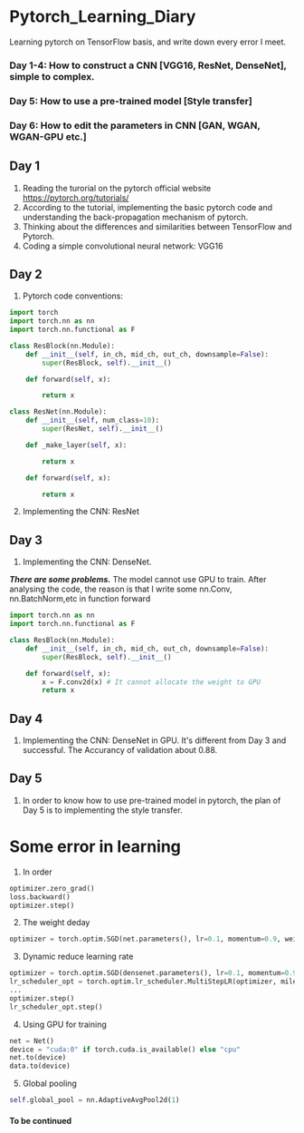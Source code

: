 # Pytorch_Learning_Diary
Learning pytorch on TensorFlow basis, and write down every error I meet.
### Day 1-4: How to construct a CNN [VGG16, ResNet, DenseNet], simple to complex.
###   Day 5: How to use a pre-trained model [Style transfer]
###   Day 6: How to edit the parameters in CNN [GAN, WGAN, WGAN-GPU etc.]
## Day 1 
1. Reading the turorial on the pytorch official website https://pytorch.org/tutorials/
2. According to the tutorial, implementing the basic pytorch code and understanding the back-propagation mechanism of pytorch.
3. Thinking about the differences and similarities between TensorFlow and Pytorch.
4. Coding a simple convolutional neural network: VGG16

## Day 2
1. Pytorch code conventions:

```Python
import torch
import torch.nn as nn
import torch.nn.functional as F

class ResBlock(nn.Module):
    def __init__(self, in_ch, mid_ch, out_ch, downsample=False):
        super(ResBlock, self).__init__()

    def forward(self, x):

        return x

class ResNet(nn.Module):
    def __init__(self, num_class=10):
        super(ResNet, self).__init__()

    def _make_layer(self, x):

        return x

    def forward(self, x):

        return x

```
2. Implementing the CNN: ResNet
## Day 3
1. Implementing the CNN: DenseNet. 

***There are some problems.***
The model cannot use GPU to train. After analysing the code, the reason is that I write some nn.Conv, nn.BatchNorm,etc in function forward
```Python
import torch.nn as nn
import torch.nn.functional as F

class ResBlock(nn.Module):
    def __init__(self, in_ch, mid_ch, out_ch, downsample=False):
        super(ResBlock, self).__init__()

    def forward(self, x):
        x = F.conv2d(x) # It cannot allocate the weight to GPU
        return x
```
## Day 4
1. Implementing the CNN: DenseNet in GPU. It's different from Day 3 and successful. The Accurancy of validation about 0.88.

## Day 5
1. In order to know how to use pre-trained model in pytorch, the plan of Day 5 is to implementing the style transfer.
# Some error in learning
1. In order
```Python
optimizer.zero_grad()
loss.backward()
optimizer.step()
```        
2. The weight deday
```Python
optimizer = torch.optim.SGD(net.parameters(), lr=0.1, momentum=0.9, weight_decay=1e-4)
```
3. Dynamic reduce learning rate
```Python
optimizer = torch.optim.SGD(densenet.parameters(), lr=0.1, momentum=0.9, weight_decay=1e-4)
lr_scheduler_opt = torch.optim.lr_scheduler.MultiStepLR(optimizer, milestones=[50000, 75000], gamma=0.1)
...
optimizer.step()
lr_scheduler_opt.step()
```
4. Using GPU for training
```Python
net = Net()
device = "cuda:0" if torch.cuda.is_available() else "cpu"
net.to(device)
data.to(device)
```
5. Global pooling
```Python
self.global_pool = nn.AdaptiveAvgPool2d(1)
```
#### To be continued

